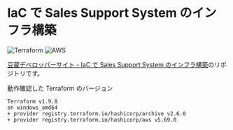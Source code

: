 # IaC で Sales Support System のインフラ構築

![Terraform](https://img.shields.io/badge/terraform-%235835CC.svg?style=for-the-badge&logo=terraform&logoColor=white)
![AWS](https://img.shields.io/badge/AWS-%23FF9900.svg?style=for-the-badge&logo=amazon-aws&logoColor=white)

[豆蔵デベロッパーサイト - IaC で Sales Support System のインフラ構築](https://developer.mamezou-tech.com/in-house-project/sss/sss-by-iac/)のリポジトリです。

動作確認した Terraform のバージョン

```bash:output
Terraform v1.9.8
on windows_amd64
+ provider registry.terraform.io/hashicorp/archive v2.6.0
+ provider registry.terraform.io/hashicorp/aws v5.69.0
```
